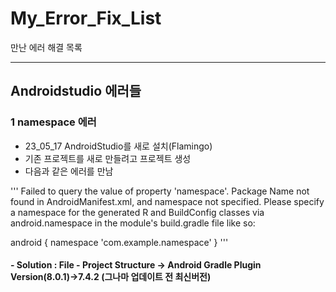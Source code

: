 # My_Error_Fix_List
만난 에러 해결 목록

------------
## Androidstudio 에러들

### 1 namespace 에러
- 23_05_17 AndroidStudio를 새로 설치(Flamingo)
- 기존 프로젝트를 새로 만들려고 프로젝트 생성
- 다음과 같은 에러를 만남

'''
Failed to query the value of property 'namespace'.
Package Name not found in AndroidManifest.xml, and namespace not specified. Please specify a namespace for the generated R and BuildConfig        classes via android.namespace in the module's build.gradle file like so:

android {
    namespace 'com.example.namespace'
}
'''

#### - Solution : File - Project Structure -> Android Gradle Plugin Version(8.0.1)->7.4.2 (그나마 업데이트 전 최신버전)
